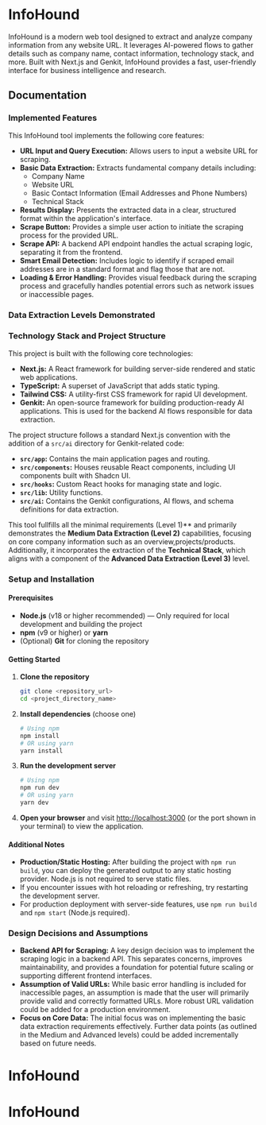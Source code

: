 # InfoHound

InfoHound is a modern web tool designed to extract and analyze company information from any website URL. It leverages AI-powered flows to gather details such as company name, contact information, technology stack, and more. Built with Next.js and Genkit, InfoHound provides a fast, user-friendly interface for business intelligence and research.

## Documentation

### Implemented Features

This InfoHound tool implements the following core features:

- **URL Input and Query Execution:** Allows users to input a website URL for scraping.
- **Basic Data Extraction:** Extracts fundamental company details including:
    - Company Name
    - Website URL
    - Basic Contact Information (Email Addresses and Phone Numbers)
    - Technical Stack
- **Results Display:** Presents the extracted data in a clear, structured format within the application's interface.
- **Scrape Button:** Provides a simple user action to initiate the scraping process for the provided URL.
- **Scrape API:** A backend API endpoint handles the actual scraping logic, separating it from the frontend.
- **Smart Email Detection:** Includes logic to identify if scraped email addresses are in a standard format and flag those that are not.
- **Loading & Error Handling:** Provides visual feedback during the scraping process and gracefully handles potential errors such as network issues or inaccessible pages.

### Data Extraction Levels Demonstrated

### Technology Stack and Project Structure

This project is built with the following core technologies:

- **Next.js:** A React framework for building server-side rendered and static web applications.
- **TypeScript:** A superset of JavaScript that adds static typing.
- **Tailwind CSS:** A utility-first CSS framework for rapid UI development.
- **Genkit:** An open-source framework for building production-ready AI applications. This is used for the backend AI flows responsible for data extraction.

The project structure follows a standard Next.js convention with the addition of a `src/ai` directory for Genkit-related code:

- **`src/app`:** Contains the main application pages and routing.
- **`src/components`:** Houses reusable React components, including UI components built with Shadcn UI.
- **`src/hooks`:** Custom React hooks for managing state and logic.
- **`src/lib`:** Utility functions.
- **`src/ai`:** Contains the Genkit configurations, AI flows, and schema definitions for data extraction.


This tool fullfills all the  minimal requirements (Level 1)** and primarily demonstrates the **Medium Data Extraction (Level 2)** capabilities, focusing on core company information such as an overview,projects/products. Additionally, it incorporates the extraction of the **Technical Stack**, which aligns with a component of the **Advanced Data Extraction (Level 3)** level.

### Setup and Installation

#### Prerequisites
- **Node.js** (v18 or higher recommended) — Only required for local development and building the project
- **npm** (v9 or higher) or **yarn**
- (Optional) **Git** for cloning the repository

#### Getting Started

1. **Clone the repository**
   ```sh
   git clone <repository_url>
   cd <project_directory_name>
   ```

2. **Install dependencies** (choose one)
   ```sh
   # Using npm
   npm install
   # OR using yarn
   yarn install
   ```

3. **Run the development server**
   ```sh
   # Using npm
   npm run dev
   # OR using yarn
   yarn dev
   ```

4. **Open your browser** and visit [http://localhost:3000](http://localhost:3000) (or the port shown in your terminal) to view the application.

#### Additional Notes
- **Production/Static Hosting:** After building the project with `npm run build`, you can deploy the generated output to any static hosting provider. Node.js is not required to serve static files.
- If you encounter issues with hot reloading or refreshing, try restarting the development server.
- For production deployment with server-side features, use `npm run build` and `npm start` (Node.js required).

### Design Decisions and Assumptions

- **Backend API for Scraping:** A key design decision was to implement the scraping logic in a backend API. This separates concerns, improves maintainability, and provides a foundation for potential future scaling or supporting different frontend interfaces.
- **Assumption of Valid URLs:** While basic error handling is included for inaccessible pages, an assumption is made that the user will primarily provide valid and correctly formatted URLs. More robust URL validation could be added for a production environment.
- **Focus on Core Data:** The initial focus was on implementing the basic data extraction requirements effectively. Further data points (as outlined in the Medium and Advanced levels) could be added incrementally based on future needs.
# InfoHound
# InfoHound
